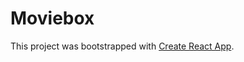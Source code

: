 # Moviebox



This project was bootstrapped with [Create React App](https://github.com/facebook/create-react-app).
